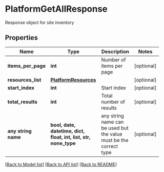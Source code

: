 # PlatformGetAllResponse

Response object for site inventory

## Properties
Name | Type | Description | Notes
------------ | ------------- | ------------- | -------------
**items_per_page** | **int** | Number of items per page | [optional] 
**resources_list** | [**PlatformResources**](PlatformResources.md) |  | [optional] 
**start_index** | **int** | Start index | [optional] 
**total_results** | **int** | Total number of results | [optional] 
**any string name** | **bool, date, datetime, dict, float, int, list, str, none_type** | any string name can be used but the value must be the correct type | [optional]

[[Back to Model list]](../README.md#documentation-for-models) [[Back to API list]](../README.md#documentation-for-api-endpoints) [[Back to README]](../README.md)


